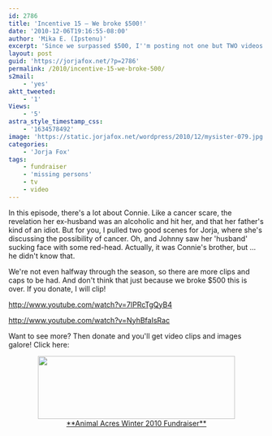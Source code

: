 ```yaml
---
id: 2786
title: 'Incentive 15 — We broke $500!'
date: '2010-12-06T19:16:55-08:00'
author: 'Mika E. (Ipstenu)'
excerpt: 'Since we surpassed $500, I''m posting not one but TWO videos of Missing Persons episode 5 "That''s My Sister!"'
layout: post
guid: 'https://jorjafox.net/?p=2786'
permalink: /2010/incentive-15-we-broke-500/
s2mail:
    - 'yes'
aktt_tweeted:
    - '1'
Views:
    - '5'
astra_style_timestamp_css:
    - '1634578492'
image: 'https://static.jorjafox.net/wordpress/2010/12/mysister-079.jpg'
categories:
    - 'Jorja Fox'
tags:
    - fundraiser
    - 'missing persons'
    - tv
    - video
---
```


In this episode, there's a lot about Connie.  Like a cancer scare, the revelation her ex-husband was an alcoholic and hit her, and that her father's kind of an idiot.  But for you, I pulled two good scenes for Jorja, where she's discussing the possibility of cancer. Oh, and Johnny saw her 'husband' sucking face with some red-head.  Actually, it was Connie's brother, but ... he didn't know that.

We're not even halfway through the season, so there are more clips and caps to be had.  And don't think that just because we broke $500 this is over.  If you donate, I will clip!

http://www.youtube.com/watch?v=7lPRcTgQyB4

http://www.youtube.com/watch?v=NyhBfaIsRac

Want to see more? Then donate and you'll get video clips and images galore!  Click here:
<center><a href="http://www.crowdrise.com/jfo-animalacres2010/fundraiser/jorjafoxonline"><img src="//static.jorjafox.net/wordpress/2010/11/crowdrise.jpg" alt="" title="crowdrise" width="388" height="124" class="aligncenter size-full wp-image-2683" /><br />**Animal Acres Winter 2010 Fundraiser**</a></center>
